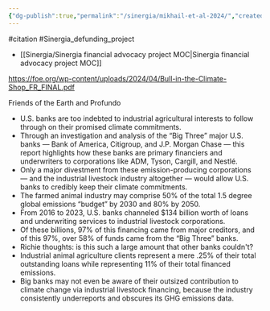 ```yaml
---
{"dg-publish":true,"permalink":"/sinergia/mikhail-et-al-2024/","created":"2025-03-16T22:30:51.057+00:00","updated":"2025-09-29T00:29:03.492+01:00"}
---
```


#citation #Sinergia_defunding_project 

- [[Sinergia/Sinergia financial advocacy project MOC\|Sinergia financial advocacy project MOC]]

https://foe.org/wp-content/uploads/2024/04/Bull-in-the-Climate-Shop_FR_FINAL.pdf

Friends of the Earth and Profundo

- U.S. banks are too indebted to industrial agricultural interests to follow through on their promised climate commitments.
- Through an investigation and analysis of the “Big Three” major U.S. banks — Bank of America, Citigroup, and J.P. Morgan Chase — this report highlights how these banks are primary financiers and underwriters to corporations like ADM, Tyson, Cargill, and Nestlé.
- Only a major divestment from these emission-producing corporations — and the industrial livestock industry altogether — would allow U.S. banks to credibly keep their climate commitments.
- The farmed animal industry may comprise 50% of the total 1.5 degree global emissions “budget” by 2030 and 80% by 2050.
- From 2016 to 2023, U.S. banks channeled $134 billion worth of loans and underwriting services to industrial livestock corporations.
- Of these billions, 97% of this financing came from major creditors, and of this 97%, over 58% of funds came from the “Big Three” banks.
- Richie thoughts: is this such a large amount that other banks couldn't?
- Industrial animal agriculture clients represent a mere .25% of their total outstanding loans while representing 11% of their total financed emissions.
- Big banks may not even be aware of their outsized contribution to climate change via industrial livestock financing, because the industry consistently underreports and obscures its GHG emissions data.